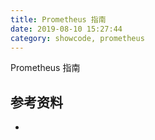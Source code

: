 ```yaml
---
title: Prometheus 指南
date: 2019-08-10 15:27:44
category: showcode, prometheus
---
```


Prometheus 指南



## 参考资料

- []()